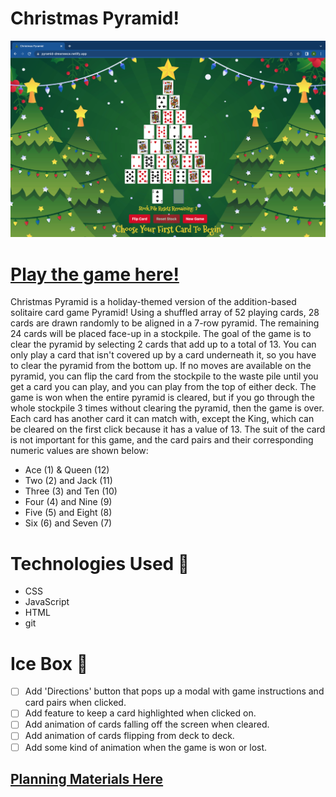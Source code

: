 # Christmas Pyramid!

![image of gameplay](./assets/gameplay-screenshot.png)

# [Play the game here!](https://pyramid-drewneece.netlify.app/)

Christmas Pyramid is a holiday-themed version of the addition-based solitaire card game Pyramid! Using a shuffled array of 52 playing cards, 28 cards are drawn randomly to be aligned in a 7-row pyramid. The remaining 24 cards will be placed face-up in a stockpile. The goal of the game is to clear the pyramid by selecting 2 cards that add up to a total of 13. You can only play a card that isn't covered up by a card underneath it, so you have to clear the pyramid from the bottom up. If no moves are available on the pyramid, you can flip the card from the stockpile to the waste pile until you get a card you can play, and you can play from the top of either deck. The game is won when the entire pyramid is cleared, but if you go through the whole stockpile 3 times without clearing the pyramid, then the game is over. Each card has another card it can match with, except the King, which can be cleared on the first click because it has a value of 13. The suit of the card is not important for this game, and the card pairs and their corresponding numeric values are shown below:
- Ace (1) & Queen (12)
- Two (2) and Jack (11)
- Three (3) and Ten (10)
- Four (4) and Nine (9)
- Five (5) and Eight (8)
- Six (6) and Seven (7)

# Technologies Used 💾
- CSS
- JavaScript
- HTML
- git

# Ice Box 🧊
- [ ] Add 'Directions' button that pops up a modal with game instructions and card pairs when clicked.
- [ ] Add feature to keep a card highlighted when clicked on.
- [ ] Add animation of cards falling off the screen when cleared.
- [ ] Add animation of cards flipping from deck to deck.
- [ ] Add some kind of animation when the game is won or lost.

## [Planning Materials Here](https://docs.google.com/document/d/17oCG1XT-mQnAYSitut-WIHtTjcctXETAVLNu9Ccx3Mg/edit)
